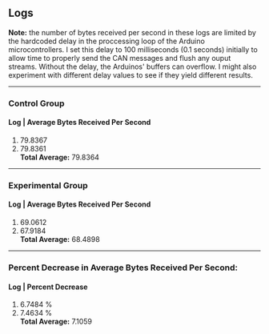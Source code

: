## Logs

**Note:** the number of bytes received per second in these
logs are limited by the hardcoded delay in the proccessing
loop of the Arduino microcontrollers. I set this delay to
100 milliseconds (0.1 seconds) initially to allow time to properly
send the CAN messages and flush any ouput streams. Without
the delay, the Arduinos' buffers can overflow. I might also experiment
with different delay values to see if they yield different results.  

---

### Control Group

#### Log |  Average Bytes Received Per Second
1. 79.8367  
2. 79.8361  
**Total Average:** 79.8364

---

### Experimental Group
#### Log |  Average Bytes Received Per Second
1. 69.0612  
2. 67.9184  
**Total Average:** 68.4898

---

### Percent Decrease in Average Bytes Received Per Second:
#### Log |  Percent Decrease
1. 6.7484 %  
2. 7.4634 %  
**Total Average:** 7.1059
